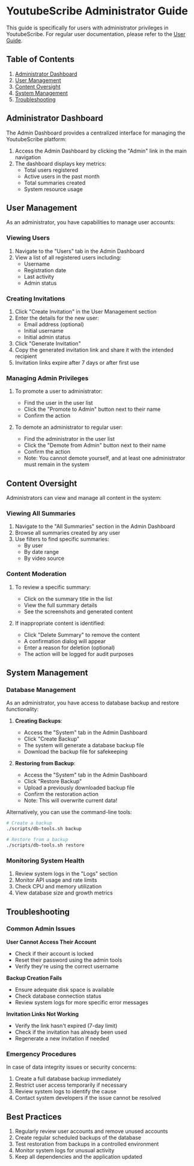 # YoutubeScribe Administrator Guide

This guide is specifically for users with administrator privileges in YoutubeScribe. For regular user documentation, please refer to the [User Guide](USER_GUIDE.md).

## Table of Contents

1. [Administrator Dashboard](#administrator-dashboard)
2. [User Management](#user-management)
3. [Content Oversight](#content-oversight)
4. [System Management](#system-management)
5. [Troubleshooting](#troubleshooting)

## Administrator Dashboard

The Admin Dashboard provides a centralized interface for managing the YoutubeScribe platform:

1. Access the Admin Dashboard by clicking the "Admin" link in the main navigation
2. The dashboard displays key metrics:
   - Total users registered
   - Active users in the past month
   - Total summaries created
   - System resource usage

## User Management

As an administrator, you have capabilities to manage user accounts:

### Viewing Users

1. Navigate to the "Users" tab in the Admin Dashboard
2. View a list of all registered users including:
   - Username
   - Registration date
   - Last activity
   - Admin status

### Creating Invitations

1. Click "Create Invitation" in the User Management section
2. Enter the details for the new user:
   - Email address (optional)
   - Initial username
   - Initial admin status
3. Click "Generate Invitation"
4. Copy the generated invitation link and share it with the intended recipient
5. Invitation links expire after 7 days or after first use

### Managing Admin Privileges

1. To promote a user to administrator:
   - Find the user in the user list
   - Click the "Promote to Admin" button next to their name
   - Confirm the action

2. To demote an administrator to regular user:
   - Find the administrator in the user list
   - Click the "Demote from Admin" button next to their name
   - Confirm the action
   - Note: You cannot demote yourself, and at least one administrator must remain in the system

## Content Oversight

Administrators can view and manage all content in the system:

### Viewing All Summaries

1. Navigate to the "All Summaries" section in the Admin Dashboard
2. Browse all summaries created by any user
3. Use filters to find specific summaries:
   - By user
   - By date range
   - By video source

### Content Moderation

1. To review a specific summary:
   - Click on the summary title in the list
   - View the full summary details
   - See the screenshots and generated content

2. If inappropriate content is identified:
   - Click "Delete Summary" to remove the content
   - A confirmation dialog will appear
   - Enter a reason for deletion (optional)
   - The action will be logged for audit purposes

## System Management

### Database Management

As an administrator, you have access to database backup and restore functionality:

1. **Creating Backups**:
   - Access the "System" tab in the Admin Dashboard
   - Click "Create Backup"
   - The system will generate a database backup file
   - Download the backup file for safekeeping

2. **Restoring from Backup**:
   - Access the "System" tab in the Admin Dashboard
   - Click "Restore Backup"
   - Upload a previously downloaded backup file
   - Confirm the restoration action
   - Note: This will overwrite current data!

Alternatively, you can use the command-line tools:
```bash
# Create a backup
./scripts/db-tools.sh backup

# Restore from a backup
./scripts/db-tools.sh restore
```

### Monitoring System Health

1. Review system logs in the "Logs" section
2. Monitor API usage and rate limits
3. Check CPU and memory utilization
4. View database size and growth metrics

## Troubleshooting

### Common Admin Issues

**User Cannot Access Their Account**
- Check if their account is locked
- Reset their password using the admin tools
- Verify they're using the correct username

**Backup Creation Fails**
- Ensure adequate disk space is available
- Check database connection status
- Review system logs for more specific error messages

**Invitation Links Not Working**
- Verify the link hasn't expired (7-day limit)
- Check if the invitation has already been used
- Regenerate a new invitation if needed

### Emergency Procedures

In case of data integrity issues or security concerns:

1. Create a full database backup immediately
2. Restrict user access temporarily if necessary
3. Review system logs to identify the cause
4. Contact system developers if the issue cannot be resolved

## Best Practices

1. Regularly review user accounts and remove unused accounts
2. Create regular scheduled backups of the database
3. Test restoration from backups in a controlled environment
4. Monitor system logs for unusual activity
5. Keep all dependencies and the application updated
